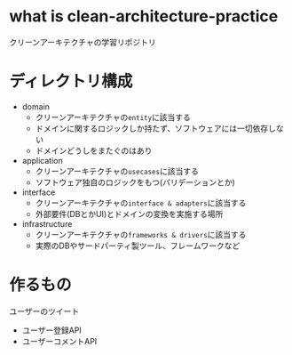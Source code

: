 # what is clean-architecture-practice

クリーンアーキテクチャの学習リポジトリ

# ディレクトリ構成

- domain
  - クリーンアーキテクチャの`entity`に該当する
  - ドメインに関するロジックしか持たず、ソフトウェアには一切依存しない
  - ドメインどうしをまたぐのはあり
- application
  - クリーンアーキテクチャの`usecases`に該当する
  - ソフトウェア独自のロジックをもつ(バリデーションとか)
- interface
  - クリーンアーキテクチャの`interface & adapters`に該当する
  - 外部要件(DBとかUI)とドメインの変換を実施する場所
- infrastructure
  - クリーンアーキテクチャの`frameworks & drivers`に該当する
  - 実際のDBやサードパーティ製ツール、フレームワークなど

# 作るもの

ユーザーのツイート

- ユーザー登録API
- ユーザーコメントAPI